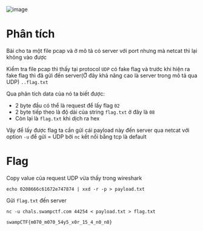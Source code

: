 ![image](https://github.com/user-attachments/assets/a540e395-cb62-4070-9ae6-3adc387476d2)

# Phân tích
Bài cho ta một file pcap và ở mô tả có server với port nhưng mà netcat thì lại không vào được

Kiểm tra file pcap thì thấy tại protocol `UDP` có fake flag và trước khi hiện ra fake flag thì đã gửi đến server(Ở đây khả năng cao là server trong mô tả qua UDP) `..flag.txt`

Qua phân tích data của nó ta biết được:
- 2 byte đầu có thể là request để lấy flag `02`
- 2 byte tiếp theo là độ dài của string `flag.txt` ở đây là `08` 
- Còn lại là `flag.txt` khi dịch ra hex

Vậy để lấy được flag ta cần gửi cái payload này đến server qua netcat với option `-u` để gửi = UDP bởi `nc` kết nối bằng tcp là default

# Flag
Copy value của request UDP vừa thấy trong wireshark

`echo 0208666c61672e747874 | xxd -r -p > payload.txt`

Gửi `flag.txt` đến server 

`nc -u chals.swampctf.com 44254 < payload.txt > flag.txt`

`swampCTF{m070_m070_54y5_x0r_15_4_n0_n0}`
